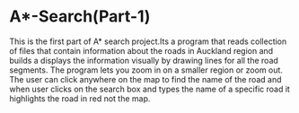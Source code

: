 # A*-Search(Part-1)
This is the first part of A* search project.Its a program that reads collection of files that contain information about the roads in Auckland region and builds a displays the information visually by drawing lines for all the road segments. The program lets you zoom in on a smaller region or zoom out. The user can click anywhere on the map to find the name of the road and when user clicks on the search box and types the name of a specific road it highlights the road in red not the map.
